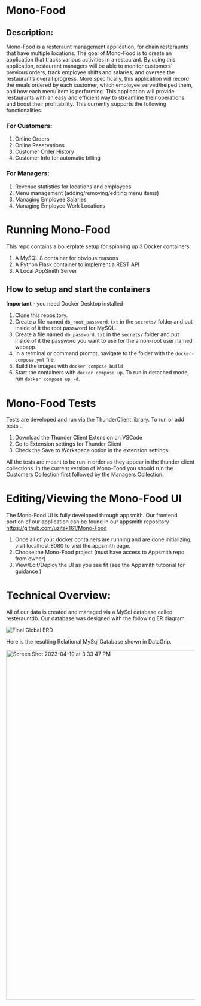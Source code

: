 # Mono-Food

## Description:

Mono-Food is a resteraunt management application, for chain resteraunts that have multiple locations. The goal of Mono-Food is to create an application that tracks various activities in a restaurant. By using this application, restaurant managers will be able to monitor customers’ previous orders, track employee shifts and salaries, and oversee the restaurant’s overall progress. More specifically, this application will record the meals ordered by each customer, which employee served/helped them, and how each menu item is performing. This application will provide restaurants with an easy and efficient way to streamline their operations and boost their profitability. This currently supports the following functionalities.

### For Customers:

1. Online Orders
2. Online Reservations
3. Customer Order History
4. Customer Info for automatic billing


### For Managers:

1. Revenue statistics for locations and employees
2. Menu management (adding/removing/editing menu items)
3. Managing Employee Salaries
4. Managing Employee Work Locations

# Running Mono-Food

This repo contains a boilerplate setup for spinning up 3 Docker containers: 
1. A MySQL 8 container for obvious reasons
1. A Python Flask container to implement a REST API
1. A Local AppSmith Server

## How to setup and start the containers
**Important** - you need Docker Desktop installed

1. Clone this repository.  
1. Create a file named `db_root_password.txt` in the `secrets/` folder and put inside of it the root password for MySQL. 
1. Create a file named `db_password.txt` in the `secrets/` folder and put inside of it the password you want to use for the a non-root user named webapp. 
1. In a terminal or command prompt, navigate to the folder with the `docker-compose.yml` file.  
1. Build the images with `docker compose build`
1. Start the containers with `docker compose up`.  To run in detached mode, run `docker compose up -d`. 

# Mono-Food Tests

Tests are developed and run via the ThunderClient library. To run or add tests...

1. Download the Thunder Client Extension on VSCode
2. Go to Extension settings for Thunder Client 
3. Check the Save to Workspace option in the extension settings

All the tests are meant to be run in order as they appear in the thunder client collections. In the current version of Mono-Food you should run the Customers Collection first followed by the Managers Collection.

# Editing/Viewing the Mono-Food UI

The Mono-Food UI is fully developed through appsmith. Our frontend portion of our application can be found in our appsmith repository https://github.com/uzitak161/Mono-Food 

1. Once all of your docker containers are running and are done initializing, visit localhost:8080 to visit the appsmith page. 
2. Choose the Mono-Food project (must have access to Appsmith repo from owner)
3. View/Edit/Deploy the UI as you see fit (see the Appsmith tutoorial for guidance )


# Technical Overview:

All of our data is created and managed via a MySql database called resterauntdb. Our database was designed with the following ER diagram. 


![Final Global ERD](https://user-images.githubusercontent.com/77938678/233180416-5dbfa346-05c6-4bad-88a7-b390ab35be6f.jpg)


Here is the resulting Relational MySql Database shown in DataGrip.

<img width="936" alt="Screen Shot 2023-04-19 at 3 33 47 PM" src="https://user-images.githubusercontent.com/77938678/233180969-1d5f4462-517a-4fa3-9b7e-d5876c5fd479.png">

